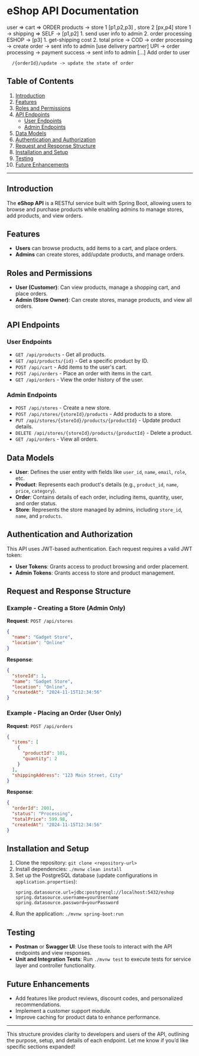 # eShop API Documentation


user => 
      cart => ORDER
      products -> store 1 [p1,p2,p3] , store 2 [px,p4]
         store 1 -> shipping =>
            SELF -> [p1,p2]
               1. send user info to admin
               2. order processing
            ESHOP -> [p3]
               1. get-shipping cost
               2. total price ->
                  COD -> order processing -> create order 
                           -> sent info to admin [use delivery partner]
                  UPI -> order processing 
                        -> payment success -> sent info to admin [...]
      Add order to user
      
      /{orderId}/update -> update the state of order




























## Table of Contents
1. [Introduction](#introduction)
2. [Features](#features)
3. [Roles and Permissions](#roles-and-permissions)
4. [API Endpoints](#api-endpoints)
    - [User Endpoints](#user-endpoints)
    - [Admin Endpoints](#admin-endpoints)
5. [Data Models](#data-models)
6. [Authentication and Authorization](#authentication-and-authorization)
7. [Request and Response Structure](#request-and-response-structure)
8. [Installation and Setup](#installation-and-setup)
9. [Testing](#testing)
10. [Future Enhancements](#future-enhancements)

---

## Introduction
The **eShop API** is a RESTful service built with Spring Boot, allowing users to browse and purchase products while enabling admins to manage stores, add products, and view orders.

## Features
- **Users** can browse products, add items to a cart, and place orders.
- **Admins** can create stores, add/update products, and manage orders.

## Roles and Permissions
- **User (Customer)**: Can view products, manage a shopping cart, and place orders.
- **Admin (Store Owner)**: Can create stores, manage products, and view all orders.

## API Endpoints

### User Endpoints
- `GET /api/products` - Get all products.
- `GET /api/products/{id}` - Get a specific product by ID.
- `POST /api/cart` - Add items to the user's cart.
- `POST /api/orders` - Place an order with items in the cart.
- `GET /api/orders` - View the order history of the user.

### Admin Endpoints
- `POST /api/stores` - Create a new store.
- `POST /api/stores/{storeId}/products` - Add products to a store.
- `PUT /api/stores/{storeId}/products/{productId}` - Update product details.
- `DELETE /api/stores/{storeId}/products/{productId}` - Delete a product.
- `GET /api/orders` - View all orders.

## Data Models
- **User**: Defines the user entity with fields like `user_id`, `name`, `email`, `role`, etc.
- **Product**: Represents each product's details (e.g., `product_id`, `name`, `price`, `category`).
- **Order**: Contains details of each order, including items, quantity, user, and order status.
- **Store**: Represents the store managed by admins, including `store_id`, `name`, and `products`.

## Authentication and Authorization
This API uses JWT-based authentication. Each request requires a valid JWT token:
- **User Tokens**: Grants access to product browsing and order placement.
- **Admin Tokens**: Grants access to store and product management.

## Request and Response Structure

### Example - Creating a Store (Admin Only)
**Request**: `POST /api/stores`
```json
{
  "name": "Gadget Store",
  "location": "Online"
}
```

**Response**:
```json
{
  "storeId": 1,
  "name": "Gadget Store",
  "location": "Online",
  "createdAt": "2024-11-15T12:34:56"
}
```

### Example - Placing an Order (User Only)
**Request**: `POST /api/orders`
```json
{
  "items": [
    {
      "productId": 101,
      "quantity": 2
    }
  ],
  "shippingAddress": "123 Main Street, City"
}
```

**Response**:
```json
{
  "orderId": 2001,
  "status": "Processing",
  "totalPrice": 599.98,
  "createdAt": "2024-11-15T12:34:56"
}
```

## Installation and Setup
1. Clone the repository: `git clone <repository-url>`
2. Install dependencies: `./mvnw clean install`
3. Set up the PostgreSQL database (update configurations in `application.properties`):
    ```properties
    spring.datasource.url=jdbc:postgresql://localhost:5432/eshop
    spring.datasource.username=yourUsername
    spring.datasource.password=yourPassword
    ```
4. Run the application: `./mvnw spring-boot:run`

## Testing
- **Postman** or **Swagger UI**: Use these tools to interact with the API endpoints and view responses.
- **Unit and Integration Tests**: Run `./mvnw test` to execute tests for service layer and controller functionality.

## Future Enhancements
- Add features like product reviews, discount codes, and personalized recommendations.
- Implement a customer support module.
- Improve caching for product data to enhance performance.

---

This structure provides clarity to developers and users of the API, outlining the purpose, setup, and details of each endpoint. Let me know if you’d like specific sections expanded!

